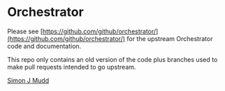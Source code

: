 Orchestrator
============

Please see [https://github.com/github/orchestrator/](https://github.com/github/orchestrator/) for the upstream Orchestrator code and documentation.

This repo only contains an old version of the code plus branches used to make pull requests intended to go upstream.

[Simon J Mudd](https://github.com/sjmudd)
